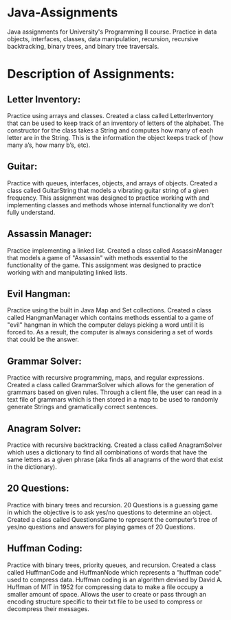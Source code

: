 # Java-Assignments
Java assignments for University's Programming II course. Practice in data objects, interfaces, classes, data manipulation, recursion, recursive backtracking, binary trees, and binary tree traversals.
<br>

# Description of Assignments:
## Letter Inventory:
Practice using arrays and classes. Created a class called LetterInventory that can be used to keep track of an inventory of letters of the alphabet.  The constructor for the class takes a String and computes how many of each letter are in the String.  This is the information the object keeps track of (how many a’s, how many b’s, etc).
<br>

## Guitar:
Practice with queues, interfaces, objects, and arrays of objects. Created a class called GuitarString that models a vibrating
guitar string of a given frequency. This assignment was designed to practice working with and implementing classes and methods whose internal functionality we don't fully understand. 
<br>

## Assassin Manager:
Practice implementing a linked list. Created a class called AssassinManager that models a game of "Assassin" with methods essential to the functionality of the game. This assignment was designed to practice working with and manipulating linked lists.
<br>

## Evil Hangman:
Practice using the built in Java Map and Set collections. Created a class called HangmanManager which contains methods essential to a game of "evil" hangman in which the computer delays picking a word until it is forced to. As a result, the computer is always considering a set of words that could be the answer.
<br>

## Grammar Solver:
Practice with recursive programming, maps, and regular expressions. Created a class called GrammarSolver which allows for the generation of grammars based on given rules. Through a client file, the user can read in a text file of grammars which is then stored in a map to be used to randomly generate Strings and gramatically correct sentences.
<br>

## Anagram Solver:
Practice with recursive backtracking. Created a class called AnagramSolver which uses a dictionary to find all combinations of words that have the same letters as a given phrase (aka finds all anagrams of the word that exist in the dictionary).
<br>

## 20 Questions:
Practice with binary trees and recursion. 20 Questions is a guessing game in which the objective is to ask yes/no questions to determine an object. Created a class called QuestionsGame to represent the computer’s tree of yes/no questions and answers for playing games of 20 Questions. 
<br>

## Huffman Coding:
Practice with binary trees, priority queues, and recursion. Created a class called HuffmanCode and HuffmanNode which represents a “huffman code” used to compress data. Huffman coding is an algorithm devised by David A. Huffman of MIT in 1952 for compressing data to make a file occupy a smaller amount of space. Allows the user to create or pass through an encoding structure specific to their txt file to be used to compress or decompress their messages.
<br>
